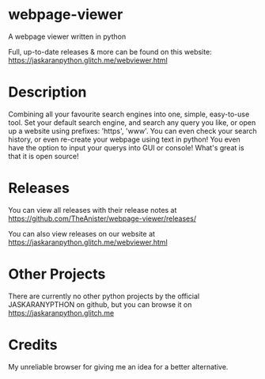 # webpage-viewer
A webpage viewer written in python 

Full, up-to-date releases & more can be found on this website: https://jaskaranpython.glitch.me/webviewer.html


# Description
Combining all your favourite search engines into one, simple, easy-to-use tool. Set your default search engine, and search any query you like, or open up a website using prefixes: 'https', 'www'. You can even check your search history, or even re-create your webpage using text in python! You even have the option to input your querys into GUI or console! What's great is that it is open source!

# Releases
You can view all releases with their release notes at https://github.com/TheAnister/webpage-viewer/releases/ 

You can also view releases on our website at https://jaskaranpython.glitch.me/webviewer.html

# Other Projects
There are currently no other python projects by the official JASKARANYPTHON on github, but you can browse it on https://jaskaranpython.glitch.me

# Credits
My unreliable browser for giving me an idea for a better alternative.
